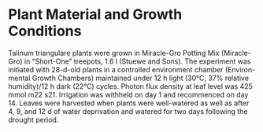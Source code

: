 # Plant Material and Growth Conditions

Talinum triangulare plants were grown in Miracle-Gro Potting Mix (Miracle- Gro) in “Short-One” treepots, 1.6 l (Stuewe and Sons). The experiment was initiated with 28-d-old plants in a controlled environment chamber (Environ- mental Growth Chambers) maintained under 12 h light (30°C, 37% relative humidity)/12 h dark (22°C) cycles. Photon flux density at leaf level was 425 mmol m22 s21. Irrigation was withheld on day 1 and recommenced on day 14. Leaves were harvested when plants were well-watered as well as after 4, 9, and 12 d of water deprivation and watered for two days following the drought period.